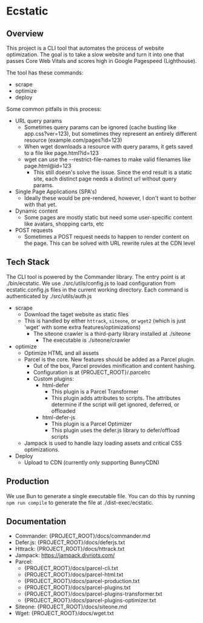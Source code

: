 # Ecstatic

## Overview

This project is a CLI tool that automates the process of website optimization. The goal is to take a slow website and turn it into one that passes Core Web Vitals and scores high in Google Pagespeed (Lighthouse).

The tool has these commands:
- scrape    
- optimize
- deploy

Some common pitfalls in this process:
- URL query params
    - Sometimes query params can be ignored (cache busting like app.css?ver=123), but sometimes they represent an entirely different resource (example.com/pages?id=123)
    - When wget downloads a resource with query params, it gets saved to a file like page.html?id=123
    - wget can use the --restrict-file-names to make valid filenames like page.html@id=123
        - This still doesn's solve the issue. Since the end result is a static site, each distinct page needs a distinct url without query params.
- Single Page Applications (SPA's)
    - Ideally these would be pre-rendered, however, I don't want to bother with that yet.
- Dynamic content
    - Some pages are mostly static but need some user-specific content like avatars, shopping carts, etc
- POST requests
    - Sometimes a POST request needs to happen to render content on the page. This can be solved with URL rewrite rules at the CDN level

## Tech Stack

The CLI tool is powered by the Commander library. The entry point is at ./bin/ecstatic. We use ./src/utils/config.js to load configuration from ecstatic.config.js files in the current working directory. Each command is authenticated by ./src/utils/auth.js

- scrape
    - Download the taget website as static files
    - This is handled by either `httrack`, `siteone`, or `wget2` (which is just 'wget' with some extra features/optimizations)
        - The siteone crawler is a third-party library installed at ./siteone
            - The executable is ./siteone/crawler
- optimize
    - Optimize HTML and all assets
    - Parcel is the core. New features should be added as a Parcel plugin.
        - Out of the box, Parcel provides minification and content hashing.
        - Configuration is at {PROJECT_ROOT}/.parcelrc
        - Custom plugins:
            - html-defer
                - This plugin is a Parcel Transformer
                - This plugin adds attributes to scripts. The attributes determine if the script will get ignored, deferred, or offloaded
            - html-defer-js
                - This plugin is a Parcel Optimizer
                - This plugin uses the defer.js library to defer/offload scripts
    - Jampack is used to handle lazy loading assets and critical CSS optimizations.
- Deploy
    - Upload to CDN (currently only supporting BunnyCDN)

## Production

We use Bun to generate a single executable file. You can do this by running `npm run compile` to generate the file at ./dist-exec/ecstatic.

## Documentation

- Commander: {PROJECT_ROOT}/docs/commander.md
- Defer.js: {PROJECT_ROOT}/docs/deferjs.txt
- Httrack: {PROJECT_ROOT}/docs/httrack.txt
- Jampack: https://jampack.divriots.com/
- Parcel:
    - {PROJECT_ROOT}/docs/parcel-cli.txt
    - {PROJECT_ROOT}/docs/parcel-html.txt
    - {PROJECT_ROOT}/docs/parcel-production.txt
    - {PROJECT_ROOT}/docs/parcel-plugins.txt
    - {PROJECT_ROOT}/docs/parcel-plugins-transformer.txt
    - {PROJECT_ROOT}/docs/parcel-plugins-optimizer.txt
- Siteone: {PROJECT_ROOT}/docs/siteone.md
- Wget: {PROJECT_ROOT}/docs/wget.txt